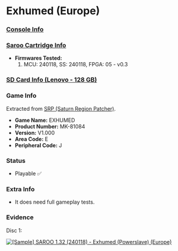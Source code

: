 # Exhumed (Europe)

### [Console Info](../../../../../Info/Consoles/VA13/README.md)

### [Saroo Cartridge Info](../../../../../Info/Cartridges/RetroGameParadiseStore/1.32F/README.md)

- <b>Firmwares Tested:</b>
  1. MCU: 240118, SS: 240118, FPGA: 05 - v0.3

### [SD Card Info (Lenovo - 128 GB)](../../../../../Info/SdCards/Lenovo/128GB/fat32/README.md)

### Game Info

Extracted from [SRP (Saturn Region Patcher)](https://segaxtreme.net/resources/saturn-region-patcher.81/download).

- <b>Game Name:</b> EXHUMED
- <b>Product Number:</b> MK-81084
- <b>Version:</b> V1.000
- <b>Area Code:</b> E
- <b>Peripheral Code:</b> J

### Status

- Playable :white_check_mark:

### Extra Info

- It does need full gameplay tests.

### Evidence

Disc 1:

[![[Sample] SAROO 1.32 (240118) - Exhumed (Powerslave) (Europe)](https://img.youtube.com/vi/W7I-2187lKE/0.jpg)](https://www.youtube.com/watch?v=W7I-2187lKE)
